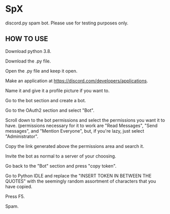 # SpX
discord.py spam bot. Please use for testing purposes only.

## HOW TO USE ##

Download python 3.8.

Download the .py file.

Open the .py file and keep it open.

Make an application at https://discord.com/developers/applications.

Name it and give it a profile picture if you want to.

Go to the bot section and create a bot.

Go to the OAuth2 section and select "Bot".

Scroll down to the bot permissions and select the permissions you want it to have. (permissions necessary for it to work are "Read Messages", "Send messages", and "Mention Everyone", but, if you're lazy, just select "Administrator".

Copy the link generated above the permissions area and search it. 

Invite the bot as normal to a server of your choosing.

Go back to the "Bot" section and press "copy token".

Go to Python IDLE and replace the "INSERT TOKEN IN BETWEEN THE QUOTES" with the seemingly random assortment of characters that you have copied. 

Press F5.

Spam.
